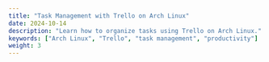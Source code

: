 ```yaml
---
title: "Task Management with Trello on Arch Linux"
date: 2024-10-14
description: "Learn how to organize tasks using Trello on Arch Linux."
keywords: ["Arch Linux", "Trello", "task management", "productivity"]
weight: 3
---
```

